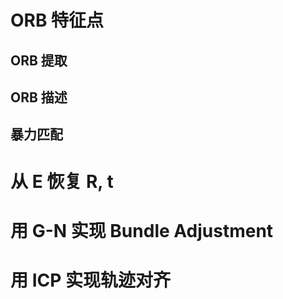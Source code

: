 # ORB 特征点



## ORB 提取



## ORB 描述

## 暴力匹配



# 从 E 恢复 R, t

# 用 G-N 实现 Bundle Adjustment

# 用 ICP 实现轨迹对齐



